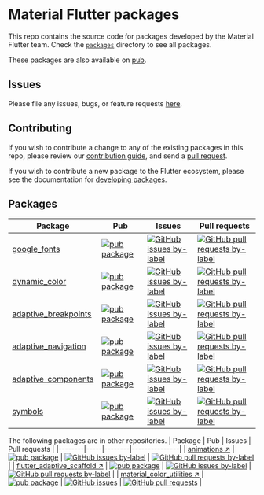 # Material Flutter packages

This repo contains the source code for packages developed by the Material Flutter team.
Check the [`packages`](./packages) directory to see all packages.

These packages are also available on [pub](https://pub.dev/publishers/material.io/packages).

## Issues

Please file any issues, bugs, or feature requests [here](https://github.com/material-foundation/flutter-packages/issues/new).

## Contributing

If you wish to contribute a change to any of the existing packages in this repo,
please review our [contribution guide](https://github.com/material-foundation/flutter-packages/blob/main/CONTRIBUTING.md),
and send a [pull request](https://github.com/material-foundation/flutter-packages/pulls).

If you wish to contribute a new package to the Flutter ecosystem, please
see the documentation for [developing packages](https://docs.flutter.dev/development/packages-and-plugins/developing-packages).

## Packages


| Package | Pub | Issues | Pull requests |
|--------|-----|--------|---------------|
| [google\_fonts](./packages/google_fonts/) | [![pub package](https://img.shields.io/pub/v/google_fonts.svg)](https://pub.dev/packages/google_fonts) | [![GitHub issues by-label](https://img.shields.io/github/issues/material-foundation/flutter-packages/p:%20google_fonts?label=)](https://github.com/material-foundation/flutter-packages/labels/p%3A%20google_fonts) | [![GitHub pull requests by-label](https://img.shields.io/github/issues-pr/material-foundation/flutter-packages/p:%20google_fonts?label=)](https://github.com/material-foundation/flutter-packages/pulls?q=is%3Aopen+is%3Apr+label%3A%22p%3A+google_fonts%22) |
| [dynamic\_color](./packages/dynamic_color/) | [![pub package](https://img.shields.io/pub/v/dynamic_color.svg)](https://pub.dev/packages/dynamic_color) | [![GitHub issues by-label](https://img.shields.io/github/issues/material-foundation/flutter-packages/p:%20dynamic_color?label=)](https://github.com/material-foundation/flutter-packages/labels/p%3A%20dynamic_color) | [![GitHub pull requests by-label](https://img.shields.io/github/issues-pr/material-foundation/flutter-packages/p:%20dynamic_color?label=)](https://github.com/material-foundation/flutter-packages/pulls?q=is%3Aopen+is%3Apr+label%3A%22p%3A+dynamic_color%22) |
| [adaptive\_breakpoints](./packages/adaptive_breakpoints/) | [![pub package](https://img.shields.io/pub/v/adaptive_breakpoints.svg)](https://pub.dev/packages/adaptive_breakpoints) | [![GitHub issues by-label](https://img.shields.io/github/issues/material-foundation/flutter-packages/p:%20adaptive_breakpoints?label=)](https://github.com/material-foundation/flutter-packages/labels/p%3A%20adaptive_breakpoints) | [![GitHub pull requests by-label](https://img.shields.io/github/issues-pr/material-foundation/flutter-packages/p:%20adaptive_breakpoints?label=)](https://github.com/material-foundation/flutter-packages/pulls?q=is%3Aopen+is%3Apr+label%3A%22p%3A+adaptive_breakpoints%22) |
| [adaptive\_navigation](./packages/adaptive_navigation/) | [![pub package](https://img.shields.io/pub/v/adaptive_navigation.svg)](https://pub.dev/packages/adaptive_navigation) | [![GitHub issues by-label](https://img.shields.io/github/issues/material-foundation/flutter-packages/p:%20adaptive_navigation?label=)](https://github.com/material-foundation/flutter-packages/labels/p%3A%20adaptive_navigation) | [![GitHub pull requests by-label](https://img.shields.io/github/issues-pr/material-foundation/flutter-packages/p:%20adaptive_navigation?label=)](https://github.com/material-foundation/flutter-packages/pulls?q=is%3Aopen+is%3Apr+label%3A%22p%3A+adaptive_navigation%22) |
| [adaptive\_components](./packages/adaptive_components/) | [![pub package](https://img.shields.io/pub/v/adaptive_components.svg)](https://pub.dev/packages/adaptive_components) | [![GitHub issues by-label](https://img.shields.io/github/issues/material-foundation/flutter-packages/p:%20adaptive_components?label=)](https://github.com/material-foundation/flutter-packages/labels/p%3A%20adaptive_components) | [![GitHub pull requests by-label](https://img.shields.io/github/issues-pr/material-foundation/flutter-packages/p:%20adaptive_components?label=)](https://github.com/material-foundation/flutter-packages/pulls?q=is%3Aopen+is%3Apr+label%3A%22p%3A+adaptive_components%22) |
| [symbols](./packages/symbols/) | [![pub package](https://img.shields.io/pub/v/symbols.svg)](https://pub.dev/packages/symbols) | [![GitHub issues by-label](https://img.shields.io/github/issues/material-foundation/flutter-packages/p:%20symbols?label=)](https://github.com/material-foundation/flutter-packages/labels/p%3A%20symbols) | [![GitHub pull requests by-label](https://img.shields.io/github/issues-pr/material-foundation/flutter-packages/p:%20symbols?label=)](https://github.com/material-foundation/flutter-packages/pulls?q=is%3Aopen+is%3Apr+label%3A%22p%3A+symbols%22) |

The following packages are in other repositories.
| Package | Pub | Issues | Pull requests |
|--------|-----|--------|---------------|
| [animations ↗](https://github.com/flutter/packages/tree/main/packages/animations) | [![pub package](https://img.shields.io/pub/v/animations.svg)](https://pub.dev/packages/animations) | [![GitHub issues by-label](https://img.shields.io/github/issues/flutter/flutter/p:%20animations?label=)](https://github.com/flutter/flutter/labels/p%3A%20animations) | [![GitHub pull requests by-label](https://img.shields.io/github/issues-pr/flutter/packages/p:%20animations?label=)](https://github.com/flutter/packages/labels/p%3A%20animations) |
| [flutter_adaptive_scaffold ↗](https://github.com/flutter/packages/tree/main/packages/20flutter_adaptive_scaffold) | [![pub package](https://img.shields.io/pub/v/flutter_adaptive_scaffold.svg)](https://pub.dev/packages/flutter_adaptive_scaffold) | [![GitHub issues by-label](https://img.shields.io/github/issues/flutter/flutter/p:%20flutter_adaptive_scaffold?label=)](https://github.com/flutter/flutter/labels/p%3A%20flutter_adaptive_scaffold) | [![GitHub pull requests by-label](https://img.shields.io/github/issues-pr/flutter/packages/p:%20flutter_adaptive_scaffold?label=)](https://github.com/flutter/packages/labels/p%3A%20flutter_adaptive_scaffold) |
| [material\_color\_utilities ↗](https://github.com/material-foundation/material-color-utilities/tree/main/dart) | [![pub package](https://img.shields.io/pub/v/material_color_utilities.svg)](https://pub.dev/packages/material_color_utilities) | [![GitHub issues](https://img.shields.io/github/issues/material-foundation/flutter-packages)](https://github.com/material-foundation/material-color-utilities/issues) | [![GitHub pull requests](https://img.shields.io/github/issues-pr/material-foundation/material-color-utilities)](https://github.com/material-foundation/material-color-utilities/pulls) |